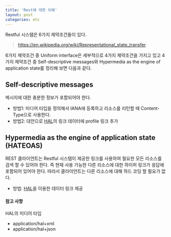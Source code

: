 ```yaml
---
title: 'Rest에 대한 이해'
layout: post
categories: etc
---
```

 
Restful 시스템은 6가지 제약조건들이 있다. 
><https://en.wikipedia.org/wiki/Representational_state_transfer>

6가지 제약조건 중 Uniform interface은 세부적으로 4가지 제약조건을 가지고 있고
4가지 제약조건 중 Self-descriptive messages와 Hypermedia as the engine of application state를 정리해 보면 다음과 같다.

## Self-descriptive messages
메시지에 대한 충분한 정보가 포함되어야 한다.

- 방법1: 미디어 타입을 정의해서 IANA에 등록하고 리소스를 리턴할 때 Content-Type으로 사용한다.
- 방법2: 대안으로 [HAL](<https://en.wikipedia.org/wiki/Hypertext_Application_Language>)의 링크 데이터에 profile 링크 추가

## Hypermedia as the engine of application state (HATEOAS)
REST 클라이언트는 Restful 시스템이 제공한 링크를 사용하여 필요한 모든 리소스를 검색 할 수 있어야 한다. 
즉 현재 사용 가능한 다른 리소스에 대한 하이퍼 링크가 응답에 포함되어 있어야 한다. 
따라서 클라이언트는 다른 리소스에 대해 하드 코딩 할 필요가 없다.

- 방법: [HAL](<https://en.wikipedia.org/wiki/Hypertext_Application_Language>)을 이용한 데이터 링크 제공

#### 참고 사항
HAL의 미디어 타입
- application/hal+xml
- application/hal+json



